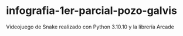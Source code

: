 # infografia-1er-parcial-pozo-galvis
Videojuego de Snake realizado con Python 3.10.10 y la librería Arcade
